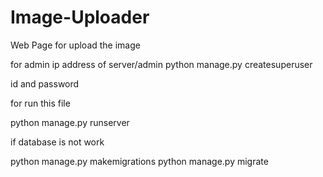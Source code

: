 # Image-Uploader
Web Page for upload the  image

for admin
ip address of server/admin
python manage.py createsuperuser

id and password

for run this file

python manage.py runserver

if database is not work

python manage.py makemigrations
python manage.py migrate
